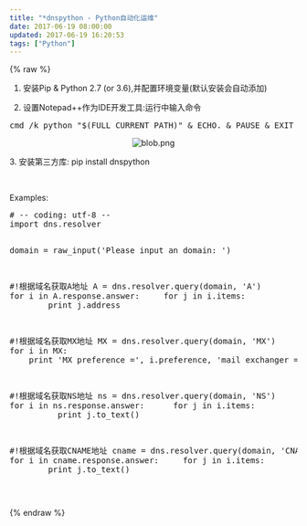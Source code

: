 ```yaml
---
title: "*dnspython - Python自动化运维"
date: 2017-06-19 08:00:00
updated: 2017-06-19 16:20:53
tags: ["Python"]
---
```

{% raw %}
<ol class=" list-paddingleft-2" style="list-style-type: decimal;"><li><p>安装Pip &amp; Python 2.7 (or 3.6),并配置环境变量(默认安装会自动添加)</p></li><li><p>设置Notepad++作为IDE开发工具:运行中输入命令&nbsp;</p></li></ol><pre class="brush:bash;toolbar:false">cmd&nbsp;/k&nbsp;python&nbsp;&quot;$(FULL_CURRENT_PATH)&quot;&nbsp;&amp;&nbsp;ECHO.&nbsp;&amp;&nbsp;PAUSE&nbsp;&amp;&nbsp;EXIT</pre><p style="text-align:center"><img src="/uploads/ueditor/php/upload/image/20170619/1497852414.png" title="1497852414.png" alt="blob.png"/></p><p>3. 安装第三方库:&nbsp;pip install dnspython</p><p><br/></p><p>Examples:</p><pre class="brush:python;toolbar:false">#&nbsp;--&nbsp;coding:&nbsp;utf-8&nbsp;--
import&nbsp;dns.resolver

domain&nbsp;=&nbsp;raw_input(&#39;Please&nbsp;input&nbsp;an&nbsp;domain:&nbsp;&#39;)

#!根据域名获取A地址
A&nbsp;=&nbsp;dns.resolver.query(domain,&nbsp;&#39;A&#39;)
for&nbsp;i&nbsp;in&nbsp;A.response.answer:
&nbsp;&nbsp;&nbsp;&nbsp;for&nbsp;j&nbsp;in&nbsp;i.items:
&nbsp;&nbsp;&nbsp;&nbsp;&nbsp;&nbsp;&nbsp;&nbsp;print&nbsp;j.address

#!根据域名获取MX地址
MX&nbsp;=&nbsp;dns.resolver.query(domain,&nbsp;&#39;MX&#39;)
for&nbsp;i&nbsp;in&nbsp;MX:
&nbsp;&nbsp;&nbsp;&nbsp;print&nbsp;&#39;MX&nbsp;preference&nbsp;=&#39;,&nbsp;i.preference,&nbsp;&#39;mail&nbsp;exchanger&nbsp;=&#39;,&nbsp;i.exchange

#!根据域名获取NS地址
ns&nbsp;=&nbsp;dns.resolver.query(domain,&nbsp;&#39;NS&#39;)
for&nbsp;i&nbsp;in&nbsp;ns.response.answer:
&nbsp;&nbsp;&nbsp;&nbsp;&nbsp;for&nbsp;j&nbsp;in&nbsp;i.items:
&nbsp;&nbsp;&nbsp;&nbsp;&nbsp;&nbsp;&nbsp;&nbsp;&nbsp;&nbsp;print&nbsp;j.to_text()

#!根据域名获取CNAME地址
cname&nbsp;=&nbsp;dns.resolver.query(domain,&nbsp;&#39;CNAME&#39;)
for&nbsp;i&nbsp;in&nbsp;cname.response.answer:
&nbsp;&nbsp;&nbsp;&nbsp;for&nbsp;j&nbsp;in&nbsp;i.items:
&nbsp;&nbsp;&nbsp;&nbsp;&nbsp;&nbsp;&nbsp;&nbsp;print&nbsp;j.to_text()</pre><p><br/></p>
{% endraw %}
